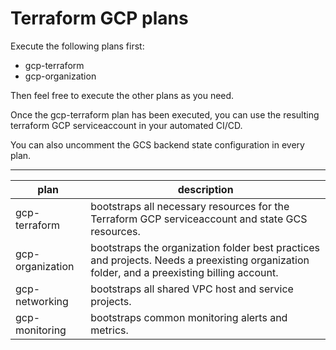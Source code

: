 # Terraform GCP plans

Execute the following plans first:
* gcp-terraform
* gcp-organization

Then feel free to execute the other plans as you need.

Once the gcp-terraform plan has been executed, you can use the resulting terraform GCP serviceaccount in your automated CI/CD.

You can also uncomment the GCS backend state configuration in every plan.

---

|**plan**|**description**|
|---|---|
|gcp-terraform| bootstraps all necessary resources for the Terraform GCP serviceaccount and state GCS resources.|
|gcp-organization| bootstraps the organization folder best practices and projects. Needs a preexisting organization folder, and a preexisting billing account.|
|gcp-networking| bootstraps all shared VPC host and service projects.|
|gcp-monitoring| bootstraps common monitoring alerts and metrics.|
